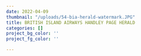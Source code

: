 ```yaml
---
date: 2022-04-09
thumbnail: "/uploads/54-bia-herald-watermark.JPG"
title: BRITISH ISLAND AIRWAYS HANDLEY PAGE HERALD
categories: []
project_bg_color: ''
project_fg_color: ''

---
```

